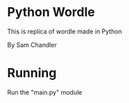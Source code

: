 # Python Wordle

This is replica of wordle made in Python

By Sam Chandler

# Running

Run the "main.py" module
